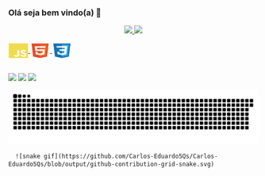 ### Olá seja bem vindo(a) 👋

<div align="center">
  <a href="https://github.com/Carlos-Eduardo5Qs">
  <img height="160em" src="https://github-readme-stats.vercel.app/api?username=Carlos-Eduardo5Qs&show_icons=true&theme=dark&include_all_commits=true&count_private=true"/>
  <img height="160em" src="https://github-readme-stats.vercel.app/api/top-langs/?username=Carlos-Eduardo5Qs&layout=compact&langs_count=7&theme=dark"/>
</div>

<div style="display: inline_block"><br>
  <img align="center" alt="Kadu-Js" height="30" width="40" src="https://raw.githubusercontent.com/devicons/devicon/master/icons/javascript/javascript-plain.svg">
  <img align="center" alt="Kadu-HTML" height="30" width="40" src="https://raw.githubusercontent.com/devicons/devicon/master/icons/html5/html5-original.svg">
  <img align="center" alt="Kadu-CSS" height="30" width="40" src="https://raw.githubusercontent.com/devicons/devicon/master/icons/css3/css3-original.svg">
</div>
  
  ##
  
<div>
  <a href="https://www.instagram.com/dudrasxcode/" target="_blank"><img src="https://img.shields.io/badge/-Instagram-%23E4405F?style=for-the-badge&logo=instagram&logoColor=white" target="_blank"></a>
  <a href="https://twitter.com/CarlosE09585546" target="_blank"><img src="https://img.shields.io/badge/Twitter-1DA1F2?style=for-the-badge&logo=twitter&logoColor=white" target="_blank"></a>
  <a href="https://www.facebook.com/profile.php?id=100085482822283" target="_blank"><img src="https://img.shields.io/badge/Facebook-1877F2?style=for-the-badge&logo=facebook&logoColor=white" target="_blank"></a>
  
  
  ![snake gif](https://github.com/Carlos-Eduardo5Qs/Carlos-Eduardo5Qs/blob/output/github-contribution-grid-snake.svg)
  
  
</div>

      ![snake gif](https://github.com/Carlos-Eduardo5Qs/Carlos-Eduardo5Qs/blob/output/github-contribution-grid-snake.svg)


